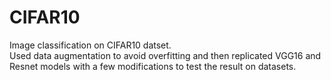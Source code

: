 # CIFAR10
Image classification on CIFAR10 datset. <br />
Used data augmentation to avoid overfitting and then replicated VGG16 and Resnet models with a few modifications to test the result on datasets.
